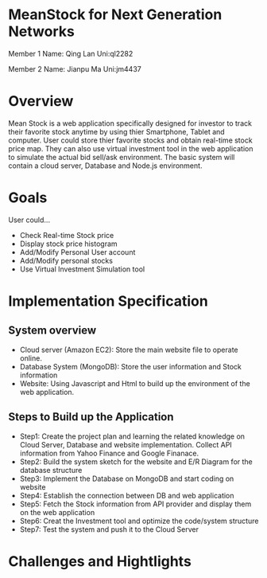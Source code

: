 # MeanStock for Next Generation Networks
Member 1 Name: Qing Lan    Uni:ql2282

Member 2 Name: Jianpu Ma   Uni:jm4437
# Overview
Mean Stock is a web application specifically designed for investor to track their favorite stock anytime by using thier Smartphone, Tablet and computer. User could store thier favorite stocks and obtain real-time stock price map. They can also use virtual investment tool in the web application to simulate the actual bid sell/ask environment. The basic system will contain a cloud server, Database and Node.js environment.
# Goals
User could...
- Check Real-time Stock price
- Display stock price histogram
- Add/Modify Personal User account
- Add/Modify personal stocks
- Use Virtual Investment Simulation tool

# Implementation Specification
## System overview
- Cloud server (Amazon EC2): Store the main website file to operate online.
- Database System (MongoDB): Store the user information and Stock information
- Website: Using Javascript and Html to build up the environment of the web application.
## Steps to Build up the Application
- Step1: Create the project plan and learning the related knowledge on Cloud Server, Database and website implementation. Collect API information from Yahoo Finance and Google Finanace.
- Step2: Build the system sketch for the website and E/R Diagram for the database structure
- Step3: Implement the Database on MongoDB and start coding on website
- Step4: Establish the connection between DB and web application
- Step5: Fetch the Stock information from API provider and display them on the web application
- Step6: Creat the Investment tool and optimize the code/system structure
- Step7: Test the system and push it to the Cloud Server

# Challenges and Hightlights

